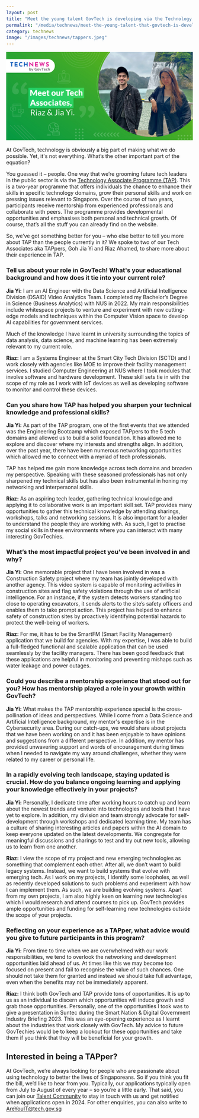 ```yaml
---
layout: post
title: "Meet the young talent GovTech is developing via the Technology Associate Programme"
permalink: "/media/technews/meet-the-young-talent-that-govtech-is-developing"
category: technews
image: "/images/technews/tappers.jpeg"
---
```


![Tech associates Riaz and Jia Yi](/images/technews/tappers.jpeg)

At GovTech, technology is obviously a big part of making what we do possible. Yet, it's not everything. What’s the other important part of the equation? 

You guessed it – people. 
One way that we’re grooming future tech leaders in the public sector is via the [Technology Associate Programme (TAP)](https://www.tech.gov.sg/careers/students-and-graduates/technology-associate-programme). This is a two-year programme that offers individuals the chance to enhance their skills in specific technology domains, grow their personal skills and work on pressing issues relevant to Singapore. 
Over the course of two years, participants receive mentorship from experienced professionals and collaborate with peers. The programme provides developmental opportunities and emphasises both personal and technical growth.  Of course, that’s all the stuff you can already find on the website. 

So, we’ve got something better for you – who else better to tell you more about TAP than the people currently in it? We spoke to two of our Tech Associates aka TAPpers, Goh Jia Yi and Riaz Ahamed, to share more about their experience in TAP. 

### Tell us about your role in GovTech! What's your educational background and how does it tie into your current role?
**Jia Yi:** I am an AI Engineer with the Data Science and Artificial Intelligence Division (DSAID) Video Analytics Team. I completed my Bachelor’s Degree in Science (Business Analytics) with NUS in 2022.
My main responsibilities include whitespace projects to venture and experiment with new cutting-edge models and techniques within the Computer Vision space to develop AI capabilities for government services. 

Much of the knowledge I have learnt in university surrounding the topics of data analysis, data science, and machine learning has been extremely relevant to my current role.

**Riaz:** I am a Systems Engineer at the Smart City Tech Division (SCTD) and I work closely with agencies like MOE to improve their facility management services. I studied Computer Engineering at NUS where I took modules that involve software and hardware development. These skill sets tie in with the scope of my role as I work with IoT devices as well as developing software to monitor and control these devices.

### Can you share how TAP has helped you sharpen your technical knowledge and professional skills? 
**Jia Yi:** As part of the TAP program, one of the first events that we attended was the Engineering Bootcamp which exposed TAPpers to the 5 tech domains and allowed us to build a solid foundation. It has allowed me to explore and discover where my interests and strengths align. In addition, over the past year, there have been numerous networking opportunities which allowed me to connect with a myriad of tech professionals. 

TAP has helped me gain more knowledge across tech domains and broaden my perspective. Speaking with these seasoned professionals has not only sharpened my technical skills but has also been instrumental in honing my networking and interpersonal skills. 

**Riaz:** As an aspiring tech leader, gathering technical knowledge and applying it to collaborative work is an important skill set. TAP provides many opportunities to gather this technical knowledge by attending sharings, workshops, talks and networking sessions. It is also important for a leader to understand the people they are working with. As such, I get to practise my social skills in these environments where you can interact with many interesting GovTechies.


### What’s the most impactful project you've been involved in and why? 

**Jia Yi:** One memorable project that I have been involved in was a Construction Safety project where my team has jointly developed with another agency. This video system is capable of monitoring activities in construction sites and flag safety violations through the use of artificial intelligence. For an instance, if the system detects workers standing too close to operating excavators, it sends alerts to the site’s safety officers and enables them to take prompt action. This project has helped to enhance safety of construction sites by proactively identifying potential hazards to protect the well-being of workers.

**Riaz:** For me, it has to be the SmartFM (Smart Facility Management) application that we build for agencies.  With my expertise, I was able to build a full-fledged functional and scalable application that can be used seamlessly by the facility managers. There has been good feedback that these applications are helpful in monitoring and preventing mishaps such as water leakage and power outages. 

### Could you describe a mentorship experience that stood out for you? How has mentorship played a role in your growth within GovTech?
**Jia Yi:** What makes the TAP mentorship experience special is the cross-pollination of ideas and perspectives. While I come from a Data Science and Artificial Intelligence background, my mentor's expertise is in the Cybersecurity area. During our catch-ups, we would share about projects that we have been working on and it has been enjoyable to have opinions and suggestions from a different perspective. In addition, my mentor has provided unwavering support and words of encouragement during times when I needed to navigate my way around challenges, whether they were related to my career or personal life. 

### In a rapidly evolving tech landscape, staying updated is crucial. How do you balance ongoing learning and applying your knowledge effectively in your projects?
**Jia Yi:** Personally, I dedicate time after working hours to catch up and learn about the newest trends and venture into technologies and tools that I have yet to explore. In addition, my division and team strongly advocate for self-development through workshops and dedicated learning time. My team has a culture of sharing interesting articles and papers within the AI domain to keep everyone updated on the latest developments. We congregate for meaningful discussions and sharings to test and try out new tools, allowing us to learn from one another. 

**Riaz:** I view the scope of my project and new emerging technologies as something that complement each other. After all, we don’t want to build legacy systems. Instead, we want to build systems that evolve with emerging tech. As I work on my projects, I identify some loopholes, as well as recently developed solutions to such problems and experiment with how I can implement them. As such, we are building evolving systems. Apart from my own projects, I am also highly keen on learning new technologies which I would research and attend courses to pick up. GovTech provides ample opportunities and funding for self-learning new technologies outside the scope of your projects.

### Reflecting on your experience as a TAPper, what advice would you give to future participants in this program? 
**Jia Yi:** From time to time when we are overwhelmed with our work responsibilities, we tend to overlook the networking and development opportunities laid ahead of us. 
At times like this we may become too focused on present and fail to recognise the value of such chances. One should not take them for granted and instead we should take full advantage, even when the benefits may not be immediately apparent.

**Riaz:** I think both GovTech and TAP provide tons of opportunities. It is up to us as an individual to discern which opportunities will induce growth and grab those opportunities. Personally, one of the opportunities I took was to give a presentation in Suntec during the Smart Nation & Digital Government Industry Briefing 2023. This was an eye-opening experience as I learnt about the industries that work closely with GovTech. My advice to future GovTechies would be to keep a lookout for these opportunities and take them if you think that they will be beneficial for your growth.


## Interested in being a TAPper? 
At GovTech, we’re always looking for people who are passionate about using technology to better the lives of Singaporeans. So if you think you fit the bill, we’d like to hear from you. 
Typically, our applications typically open from July to August of every year – so you’re a little early. That said, you can join our [Talent Community](https://go.gov.sg/govtechtalentcommunity) to stay in touch with us and get notified when applications open in 2024.
For other enquiries, you can also write to AreYouIT@tech.gov.sg


